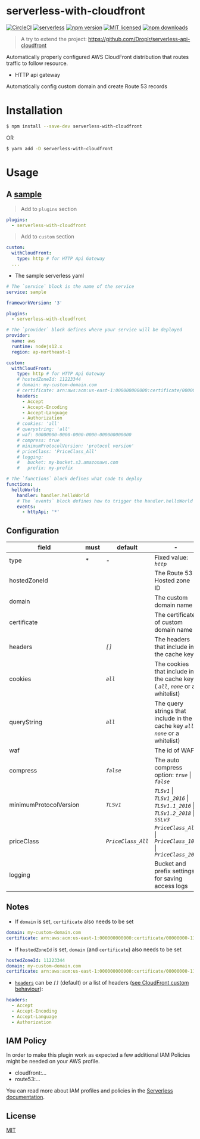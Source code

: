 # serverless-with-cloudfront

[![CircleCI](https://dl.circleci.com/status-badge/img/gh/t2tx/serverless-with-cloudfront/tree/main.svg?style=shield)](https://dl.circleci.com/status-badge/redirect/gh/t2tx/serverless-with-cloudfront/tree/main)
[![serverless](http://public.serverless.com/badges/v3.svg)](http://www.serverless.com)
[![npm version](https://badge.fury.io/js/serverless-with-cloudfront.svg)](https://badge.fury.io/js/serverless-httpapi-cloudfront)
[![MIT licensed](https://img.shields.io/badge/license-MIT-blue.svg)](https://raw.githubusercontent.com/serverless-httpapi-cloudfront/master/LICENSE)
[![npm downloads](https://img.shields.io/npm/dt/serverless-with-cloudfront.svg?style=flat)](https://www.npmjs.com/package/serverless-httpapi-cloudfront)

> A try to extend the project: https://github.com/Droplr/serverless-api-cloudfront

Automatically properly configured AWS CloudFront distribution that routes traffic to follow resource.

- HTTP api gateway

Automatically config custom domain and create Route 53 records

# Installation

```bash
$ npm install --save-dev serverless-with-cloudfront
```

OR

```bash
$ yarn add -D serverless-with-cloudfront
```

# Usage

## A [sample](./sample/)

> Add to `plugins` section

```yaml
plugins:
  - serverless-with-cloudfront
```

> Add to `custom` section

```yaml
custom:
  withCloudFront:
    type: http # for HTTP Api Gateway
  ...
```

- The sample serverless yaml

```yaml
# The `service` block is the name of the service
service: sample

frameworkVersion: '3'

plugins:
  - serverless-with-cloudfront

# The `provider` block defines where your service will be deployed
provider:
  name: aws
  runtime: nodejs12.x
  region: ap-northeast-1

custom:
  withCloudFront:
    type: http # for HTTP Api Gateway
    # hostedZoneId: 11223344
    # domain: my-custom-domain.com
    # certificate: arn:aws:acm:us-east-1:000000000000:certificate/00000000-1111-2222-3333-444444444444
    headers:
      - Accept
      - Accept-Encoding
      - Accept-Language
      - Authorization
    # cookies: 'all'
    # querystring: 'all'
    # waf: 00000000-0000-0000-0000-000000000000
    # compress: true
    # minimumProtocolVersion: 'protocol version'
    # priceClass: 'PriceClass_All'
    # logging:
    #   bucket: my-bucket.s3.amazonaws.com
    #   prefix: my-prefix

# The `functions` block defines what code to deploy
functions:
  helloWorld:
    handler: handler.helloWorld
    # The `events` block defines how to trigger the handler.helloWorld code
    events:
      - httpApi: '*'
```

## Configuration

| field                  | must | default            | -                                                                                 |
| ---------------------- | ---- | ------------------ | --------------------------------------------------------------------------------- |
| type                   | \*   | -                  | Fixed value: _`http`_                                                             |
| hostedZoneId           |      |                    | The Route 53 Hosted zone ID                                                       |
| domain                 |      |                    | The custom domain name                                                            |
| certificate            |      |                    | The certificate of custom domain name                                             |
| headers                |      | _`[]`_             | The headers that include in the cache key                                         |
| cookies                |      | _`all`_            | The cookies that include in the cache key ( _`all`_, _`none`_ or a whitelist)     |
| queryString            |      | _`all`_            | The query strings that include in the cache key _`all`_, _`none`_ or a whitelist) |
| waf                    |      |                    | The id of WAF                                                                     |
| compress               |      | _`false`_          | The auto compress option: _`true`_ \| _`false`_                                   |
| minimumProtocolVersion |      | _`TLSv1`_          | _`TLSv1`_ \| _`TLSv1_2016`_ \| _`TLSv1.1_2016`_ \| _`TLSv1.2_2018`_ \| _`SSLv3`_  |
| priceClass             |      | _`PriceClass_All`_ | _`PriceClass_All`_ \| _`PriceClass_100`_ \| _`PriceClass_200`_                    |
| logging                |      |                    | Bucket and prefix settings for saving access logs                                 |

## Notes

- If `domain` is set, `certificate` also needs to be set

```yaml
domain: my-custom-domain.com
certificate: arn:aws:acm:us-east-1:000000000000:certificate/00000000-1111-2222-3333-444444444444
```

- If `hostedZoneId` is set, `domain` (and `certificate`) also needs to be set

```yaml
hostedZoneId: 11223344
domain: my-custom-domain.com
certificate: arn:aws:acm:us-east-1:000000000000:certificate/00000000-1111-2222-3333-444444444444
```

- [`headers`][headers-default-cache] can be _`[]`_ (default) or a list of headers ([see CloudFront custom behaviour][headers-list]):

```yaml
headers:
  - Accept
  - Accept-Encoding
  - Accept-Language
  - Authorization
```

[headers-default-cache]: https://docs.aws.amazon.com/AWSCloudFormation/latest/UserGuide/aws-properties-cloudfront-distribution-defaultcachebehavior.html#cfn-cloudfront-distribution-defaultcachebehavior-forwardedvalues
[headers-list]: https://docs.aws.amazon.com/AmazonCloudFront/latest/DeveloperGuide/RequestAndResponseBehaviorCustomOrigin.html#request-custom-headers-behavior

## IAM Policy

In order to make this plugin work as expected a few additional IAM Policies might be needed on your AWS profile.

- cloudfront:...
- route53:...

You can read more about IAM profiles and policies in the [Serverless documentation](https://serverless.com/framework/docs/providers/aws/guide/credentials#creating-aws-access-keys).

## License

[MIT](LICENSE)
